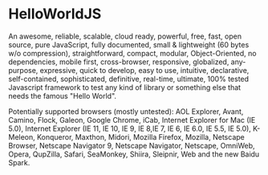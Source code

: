 HelloWorldJS
============

An awesome, reliable, scalable, cloud ready, powerful, free, fast, open source, pure JavaScript, fully documented, small & lightweight (60 bytes w/o compression), straightforward, compact, modular, Object-Oriented, no dependencies, mobile first, cross-browser, responsive, globalized, any-purpose, expressive, quick to develop, easy to use, intuitive, declarative, self-contained, sophisticated, definitive, real-time, ultimate, 100% tested Javascript framework to test any kind of library or something else that needs the famous "Hello World".

Potentially supported browsers (mostly untested): AOL Explorer, Avant, Camino, Flock, Galeon, Google Chrome, iCab, Internet Explorer for Mac (IE 5.0), Internet Explorer (IE 11, IE 10, IE 9, IE 8,IE 7, IE 6, IE 6.0, IE 5.5, IE 5.0), K-Meleon, Konqueror, Maxthon, Midori, Mozilla Firefox, Mozilla, Netscape Browser, Netscape Navigator 9, Netscape Navigator, Netscape, OmniWeb, Opera, QupZilla, Safari, SeaMonkey, Shiira, Sleipnir, Web and the new Baidu Spark.